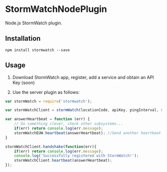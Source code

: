 ﻿# StormWatchNodePlugin
Node.js StormWatch plugin. 

## Installation

`npm install stormwatch --save`

## Usage

1. Download StormWatch app, register, add a service and obtain an API Key (soon)

2. Use the server plugin as follows:

```javascript
var stormWatch = require('stormwatch');

var stormWatchClient = stormWatch(locationCode, apiKey, pingInterval, serviceName);

var answerHeartbeat = function (err) {
    // Do something clever, check other subsystems...
	if(err) return console.log(err.message);
    stormWatchEUW.heartbeat(answerHeartbeat); //Send another heartbeat
}

stormWatchClient.handshake(function(err){
	if(err) return console.log(err.message);
	console.log('Successfully registered with StormWatch!');
	stormWatchClient.heartbeat(answerHeartbeat);
});
```
